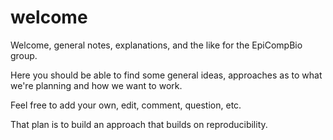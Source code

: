 # welcome
Welcome, general notes, explanations, and the like for the EpiCompBio group.

Here you should be able to find some general ideas, approaches as to what we're planning and how we want to work.

Feel free to add your own, edit, comment, question, etc.

That plan is to build an approach that builds on reproducibility.
